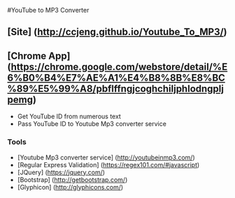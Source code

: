 #YouTube to MP3 Converter

## [Site] (http://ccjeng.github.io/Youtube_To_MP3/)
## [Chrome App] (https://chrome.google.com/webstore/detail/%E6%B0%B4%E7%AE%A1%E4%B8%8B%E8%BC%89%E5%99%A8/pbflffngjcoghchiljphlodngpljpemg)

* Get YouTube ID from numerous text
* Pass YouTube ID to Youtube Mp3 converter service


### Tools
* [Youtube Mp3 converter service] (http://youtubeinmp3.com/)
* [Regular Express Validation] (https://regex101.com/#javascript)
* [JQuery] (https://jquery.com/)
* [Bootstrap] (http://getbootstrap.com/)
* [Glyphicon] (http://glyphicons.com/)


